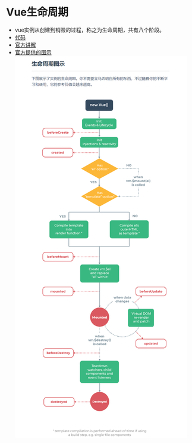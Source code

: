 # Vue生命周期
- vue实例从创建到销毁的过程，称之为生命周期，共有八个阶段。
- [代码]()
- [官方讲解]()
- [官方提供的图示](https://cn.vuejs.org/v2/guide/instance.html#%E7%94%9F%E5%91%BD%E5%91%A8%E6%9C%9F%E5%9B%BE%E7%A4%BA)
![1552717843939](../image/3.png)